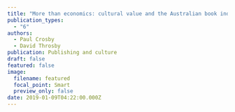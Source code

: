 ```yaml
---
title: "More than economics: cultural value and the Australian book industry"
publication_types:
  - "6"
authors:
  - Paul Crosby
  - David Throsby
publication: Publishing and culture
draft: false
featured: false
image:
  filename: featured
  focal_point: Smart
  preview_only: false
date: 2019-01-09T04:22:00.000Z
---
```

